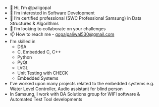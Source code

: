 - 👋 Hi, I’m @paligopal
- 👀 I’m interested in Software Development
- 🌱 I’m certified professional (SWC Professional Samsung) in Data Structures & Algorithms
- 💞️ I’m looking to collaborate on your challenges
- 📫 How to reach me - gopalpaliwal530@gmail.com
- I'm skilled in
  - DSA
  - C, Embedded C, C++
  - Python
  - PyQt
  - LVGL
  - Unit Testing with CHECK
  - Embedded Systems
- I've worked upon many projects related to the embedded systems e.g. Water Level Controller, Audio assistant for blind person
- In Samsung, I work with DA Solutions group for WIFI software & Automated Test Tool developments

<!---
paligopal/paligopal is a ✨ special ✨ repository because its `README.md` (this file) appears on your GitHub profile.
You can click the Preview link to take a look at your changes.
--->
